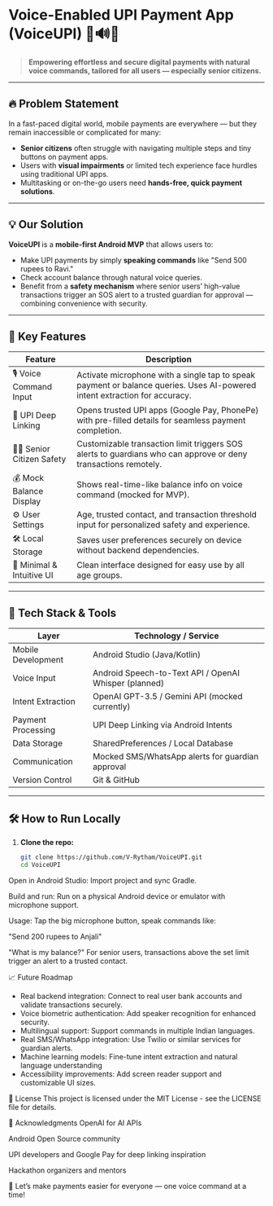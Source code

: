 # Voice-Enabled UPI Payment App (VoiceUPI) 🚀🔊💸

> **Empowering effortless and secure digital payments with natural voice commands, tailored for all users — especially senior citizens.**

---

## 🔥 Problem Statement

In a fast-paced digital world, mobile payments are everywhere — but they remain inaccessible or complicated for many:

- **Senior citizens** often struggle with navigating multiple steps and tiny buttons on payment apps.
- Users with **visual impairments** or limited tech experience face hurdles using traditional UPI apps.
- Multitasking or on-the-go users need **hands-free, quick payment solutions**.

---

## 💡 Our Solution

**VoiceUPI** is a **mobile-first Android MVP** that allows users to:

- Make UPI payments by simply **speaking commands** like "Send 500 rupees to Ravi."
- Check account balance through natural voice queries.
- Benefit from a **safety mechanism** where senior users’ high-value transactions trigger an SOS alert to a trusted guardian for approval — combining convenience with security.

---

## 🎯 Key Features

| Feature                          | Description                                                      |
|---------------------------------|------------------------------------------------------------------|
| 🎙️ Voice Command Input          | Activate microphone with a single tap to speak payment or balance queries. Uses AI-powered intent extraction for accuracy. |
| 💸 UPI Deep Linking             | Opens trusted UPI apps (Google Pay, PhonePe) with pre-filled details for seamless payment completion. |
| 🧓🏼 Senior Citizen Safety       | Customizable transaction limit triggers SOS alerts to guardians who can approve or deny transactions remotely. |
| 💰 Mock Balance Display         | Shows real-time-like balance info on voice command (mocked for MVP). |
| ⚙️ User Settings               | Age, trusted contact, and transaction threshold input for personalized safety and experience. |
| 🛠️ Local Storage               | Saves user preferences securely on device without backend dependencies. |
| 🎨 Minimal & Intuitive UI       | Clean interface designed for easy use by all age groups. |

---

## 🚀 Tech Stack & Tools

| Layer                 | Technology / Service                       |
|-----------------------|------------------------------------------|
| Mobile Development    | Android Studio (Java/Kotlin)              |
| Voice Input           | Android Speech-to-Text API / OpenAI Whisper (planned) |
| Intent Extraction     | OpenAI GPT-3.5 / Gemini API (mocked currently) |
| Payment Processing    | UPI Deep Linking via Android Intents     |
| Data Storage          | SharedPreferences / Local Database        |
| Communication         | Mocked SMS/WhatsApp alerts for guardian approval |
| Version Control       | Git & GitHub                             |

---

## 🛠️ How to Run Locally

1. **Clone the repo:**

   ```bash
   git clone https://github.com/V-Rytham/VoiceUPI.git
   cd VoiceUPI
Open in Android Studio:
Import project and sync Gradle.

Build and run:
Run on a physical Android device or emulator with microphone support.

Usage:
Tap the big microphone button, speak commands like:

"Send 200 rupees to Anjali"

"What is my balance?"
For senior users, transactions above the set limit trigger an alert to a trusted contact.

📈 Future Roadmap
- Real backend integration: Connect to real user bank accounts and validate transactions securely.
- Voice biometric authentication: Add speaker recognition for enhanced security.
- Multilingual support: Support commands in multiple Indian languages.
- Real SMS/WhatsApp integration: Use Twilio or similar services for guardian alerts.
- Machine learning models: Fine-tune intent extraction and natural language understanding
- Accessibility improvements: Add screen reader support and customizable UI sizes.

📝 License
This project is licensed under the MIT License - see the LICENSE file for details.

🙏 Acknowledgments
OpenAI for AI APIs

Android Open Source community

UPI developers and Google Pay for deep linking inspiration

Hackathon organizers and mentors

🚀 Let’s make payments easier for everyone — one voice command at a time!
